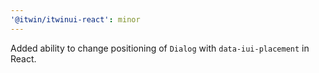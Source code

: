 ```yaml
---
'@itwin/itwinui-react': minor
---
```


Added ability to change positioning of `Dialog` with `data-iui-placement` in React.
